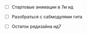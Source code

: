 - [ ] Стартовые анимации в 7м ид
- [ ] Разобраться с сабмодулями гита
- [ ] Остаток редизайна ид7




